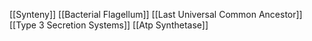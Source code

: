 [[Synteny]]
[[Bacterial Flagellum]]
[[Last Universal Common Ancestor]]
[[Type 3 Secretion Systems]]
[[Atp Synthetase]]
